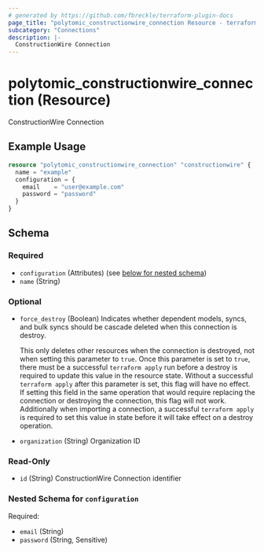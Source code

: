 ```yaml
---
# generated by https://github.com/fbreckle/terraform-plugin-docs
page_title: "polytomic_constructionwire_connection Resource - terraform-provider-polytomic"
subcategory: "Connections"
description: |-
  ConstructionWire Connection
---
```


# polytomic_constructionwire_connection (Resource)

ConstructionWire Connection

## Example Usage

```terraform
resource "polytomic_constructionwire_connection" "constructionwire" {
  name = "example"
  configuration = {
    email    = "user@example.com"
    password = "password"
  }
}
```

<!-- schema generated by tfplugindocs -->
## Schema

### Required

- `configuration` (Attributes) (see [below for nested schema](#nestedatt--configuration))
- `name` (String)

### Optional

- `force_destroy` (Boolean) Indicates whether dependent models, syncs, and bulk syncs should be cascade
deleted when this connection is destroy.

  This only deletes other resources when the connection is destroyed, not when
setting this parameter to `true`. Once this parameter is set to `true`, there
must be a successful `terraform apply` run before a destroy is required to
update this value in the resource state. Without a successful `terraform apply`
after this parameter is set, this flag will have no effect. If setting this
field in the same operation that would require replacing the connection or
destroying the connection, this flag will not work. Additionally when importing
a connection, a successful `terraform apply` is required to set this value in
state before it will take effect on a destroy operation.
- `organization` (String) Organization ID

### Read-Only

- `id` (String) ConstructionWire Connection identifier

<a id="nestedatt--configuration"></a>
### Nested Schema for `configuration`

Required:

- `email` (String)
- `password` (String, Sensitive)


